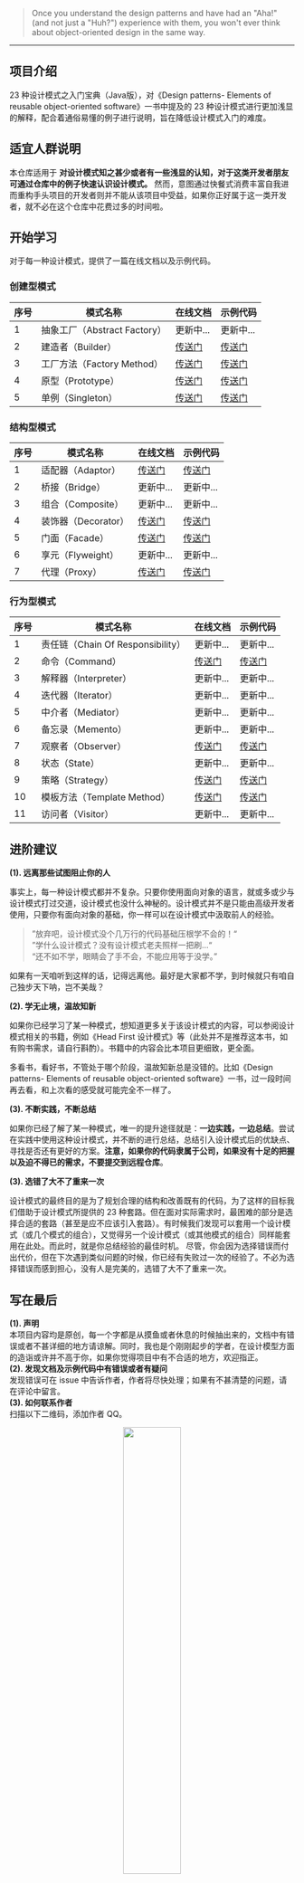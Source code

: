 > Once you understand the design patterns and have had an "Aha!" (and not just a "Huh?") experience with them, you won't ever think about object-oriented design in the same way.
---
## 项目介绍

23 种设计模式之入门宝典（Java版），对《Design patterns- Elements of reusable object-oriented software》一书中提及的 23 种设计模式进行更加浅显的解释，配合着通俗易懂的例子进行说明，旨在降低设计模式入门的难度。

## 适宜人群说明

本仓库适用于 **对设计模式知之甚少或者有一些浅显的认知，对于这类开发者朋友可通过仓库中的例子快速认识设计模式。** 然而，意图通过快餐式消费丰富自我进而重构手头项目的开发者则并不能从该项目中受益，如果你正好属于这一类开发者，就不必在这个仓库中花费过多的时间啦。

## 开始学习

对于每一种设计模式，提供了一篇在线文档以及示例代码。<br>
### 创建型模式

| 序号  | 模式名称 | 在线文档   | 示例代码     |
|-----|---------------------|------------------------|----------------------------|
| 1   | 抽象工厂（Abstract Factory） | 更新中...  | 更新中...   |
| 2   | 建造者（Builder）| [传送门][builder_doc]     | [传送门][builder_code]        |
| 3 | 工厂方法（Factory Method） | [传送门][factory_method_doc] | [传送门][factory_method_code] |
| 4 | 原型（Prototype）| [传送门][prototype_doc]   | [传送门][prototype_code]      |
| 5 | 单例（Singleton）| [传送门][singleton_doc]   | [传送门][singleton_code]      |

### 结构型模式

| 序号  | 模式名称           | 在线文档                 | 示例代码                  |
|-----|----------------|----------------------|-----------------------|
| 1   | 适配器（Adaptor）   | [传送门][adaptor_doc]   | [传送门][adaptor_code]   |
| 2   | 桥接（Bridge）     | 更新中...               | 更新中...                |
| 3   | 组合（Composite）  | 更新中...               | 更新中...                |
| 4   | 装饰器（Decorator） | [传送门][decorator_doc] | [传送门][decorator_code] |
| 5   | 门面（Facade）     | [传送门][facade_doc]    | [传送门][facade_code]    |
| 6   | 享元（Flyweight）  | 更新中...               | 更新中...                |
| 7   | 代理（Proxy）      | [传送门][proxy_doc]     | [传送门][proxy_code]     |

### 行为型模式

| 序号  | 模式名称                         | 在线文档                       | 示例代码                        |
|-----|------------------------------|----------------------------|-----------------------------|
| 1   | 责任链（Chain Of Responsibility） | 更新中...                     | 更新中...                      |
| 2   | 命令（Command）                  | [传送门][command_doc]         | [传送门][command_code]         |
| 3   | 解释器（Interpreter）             | 更新中...                     | 更新中...                      |
| 4   | 迭代器（Iterator）                | 更新中...                     | 更新中...                      |
| 5   | 中介者（Mediator）                | 更新中...                     | 更新中...                      |
| 6   | 备忘录（Memento）                 | 更新中...                     | 更新中...                      |
| 7   | 观察者（Observer）                | [传送门][observer_doc]        | [传送门][observer_code]        |
| 8   | 状态（State）                    | 更新中...                     | 更新中...                      |
| 9   | 策略（Strategy）                 | [传送门][strategy_doc]        | [传送门][strategy_code]        |
| 10  | 模板方法（Template Method）        | [传送门][template_method_doc] | [传送门][template_method_code] |
| 11  | 访问者（Visitor）                 | 更新中...                     | 更新中...                      |

## 进阶建议

**(1). 远离那些试图阻止你的人**

事实上，每一种设计模式都并不复杂。只要你使用面向对象的语言，就或多或少与设计模式打过交道，设计模式也没什么神秘的。设计模式并不是只能由高级开发者使用，只要你有面向对象的基础，你一样可以在设计模式中汲取前人的经验。<br>
> ”放弃吧，设计模式没个几万行的代码基础压根学不会的！“<br>
> ”学什么设计模式？没有设计模式老夫照样一把刷...“<br>
> “还不如不学，眼睛会了手不会，不能应用等于没学。”<br>

如果有一天咱听到这样的话，记得远离他。最好是大家都不学，到时候就只有咱自己独步天下呐，岂不美哉？

**(2). 学无止境，温故知新**

如果你已经学习了某一种模式，想知道更多关于该设计模式的内容，可以参阅设计模式相关的书籍，例如《Head First 设计模式》等（此处并不是推荐这本书，如有购书需求，请自行斟酌）。书籍中的内容会比本项目更细致，更全面。

多看书，看好书，不管处于哪个阶段，温故知新总是没错的。比如《Design patterns- Elements of reusable object-oriented software》一书，过一段时间再去看，和上次看的感受就可能完全不一样了。

**(3). 不断实践，不断总结**

如果你已经了解了某一种模式，唯一的提升途径就是：**一边实践，一边总结**。尝试在实践中使用这种设计模式，并不断的进行总结，总结引入设计模式后的优缺点、寻找是否还有更好的方案。**注意，如果你的代码隶属于公司，如果没有十足的把握以及迫不得已的需求，不要提交到远程仓库**。

**(3). 选错了大不了重来一次**

设计模式的最终目的是为了规划合理的结构和改善既有的代码，为了这样的目标我们借助于设计模式所提供的 23 种套路。但在面对实际需求时，最困难的部分是选择合适的套路（甚至是应不应该引入套路）。有时候我们发现可以套用一个设计模式（或几个模式的组合），又觉得另一个设计模式（或其他模式的组合）同样能套用在此处。而此时，就是你总结经验的最佳时机。
尽管，你会因为选择错误而付出代价，但在下次遇到类似问题的时候，你已经有失败过一次的经验了。不必为选择错误而感到担心，没有人是完美的，选错了大不了重来一次。

## 写在最后
**(1). 声明** <br>
本项目内容均是原创，每一个字都是从摸鱼或者休息的时候抽出来的，文档中有错误或者不甚详细的地方请谅解。同时，我也是个刚刚起步的学者，在设计模型方面的造诣或许并不高于你，如果你觉得项目中有不合适的地方，欢迎指正。
<br>
**(2). 发现文档及示例代码中有错误或者有疑问** <br>
发现错误可在 issue 中告诉作者，作者将尽快处理；如果有不甚清楚的问题，请在评论中留言。
<br>
**(3). 如何联系作者** <br>
扫描以下二维码，添加作者 QQ。
<br>
<div align="center">
   <img src="https://s2.loli.net/2022/06/13/usw2GdZz7YfCrqW.jpg" width="45%"  />
</div>

---
更新不易，如果觉得该文档帮到了你，请点个star吧~



[builder_doc]:https://www.yuque.com/coderran/pd/dkzsxv
[factory_method_doc]:https://www.yuque.com/coderran/pd/dq7au9
[prototype_doc]:https://www.yuque.com/coderran/pd/eqz0qg
[singleton_doc]:https://www.yuque.com/coderran/pd/dvedfa
[adaptor_doc]:https://www.yuque.com/coderran/pd/zy4og8
[decorator_doc]:https://www.yuque.com/coderran/pd/xgff2o
[observer_doc]:https://www.yuque.com/coderran/pd/gpcb3a
[template_method_doc]:https://www.yuque.com/coderran/pd/gxykap
[strategy_doc]:https://www.yuque.com/coderran/pd/mgbgzd
[facade_doc]:https://www.yuque.com/coderran/pd/odmvwb
[proxy_doc]:https://www.yuque.com/coderran/pd/ulzd3k
[command_doc]:https://www.yuque.com/coderran/pd/xn73iv


[builder_code]:https://gitee.com/ry_always/dp4java/tree/master/src/main/java/com/aoligei/creational/builder
[factory_method_code]:https://gitee.com/ry_always/dp4java/tree/master/src/main/java/com/aoligei/creational/factory_method
[prototype_code]:https://gitee.com/ry_always/dp4java/tree/master/src/main/java/com/aoligei/creational/prototype
[singleton_code]:https://gitee.com/ry_always/dp4java/tree/master/src/main/java/com/aoligei/creational/singleton
[adaptor_code]:https://gitee.com/ry_always/dp4java/tree/master/src/main/java/com/aoligei/structural/adapter
[decorator_code]:https://gitee.com/ry_always/dp4java/tree/master/src/main/java/com/aoligei/structural/decorator
[observer_code]:https://gitee.com/ry_always/dp4java/tree/master/src/main/java/com/aoligei/behavioral/observer
[template_method_code]:https://gitee.com/ry_always/dp4java/tree/master/src/main/java/com/aoligei/behavioral/template_method
[strategy_code]:https://gitee.com/ry_always/dp4java/tree/master/src/main/java/com/aoligei/behavioral/strategy
[facade_code]:https://gitee.com/ry_always/dp4java/tree/master/src/main/java/com/aoligei/structural/facade
[proxy_code]:https://gitee.com/ry_always/dp4java/tree/master/src/main/java/com/aoligei/structural/proxy
[command_code]:https://gitee.com/ry_always/DesignPatterns/tree/master/src/main/java/com/aoligei/behavioral/command